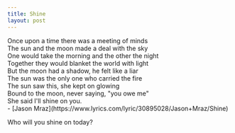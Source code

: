 ```yaml
---
title: Shine
layout: post
---
```


</blockquote>Once upon a time there was a meeting of minds</br>
The sun and the moon made a deal with the sky</br>
One would take the morning and the other the night</br>
Together they would blanket the world with light</br>
But the moon had a shadow, he felt like a liar</br>
The sun was the only one who carried the fire</br>
The sun saw this, she kept on glowing</br>
Bound to the moon, never saying, "you owe me"</br>
She said I'll shine on you.</br>
- [Jason Mraz](https://www.lyrics.com/lyric/30895028/Jason+Mraz/Shine)</blockquote>

Who will you shine on today?

